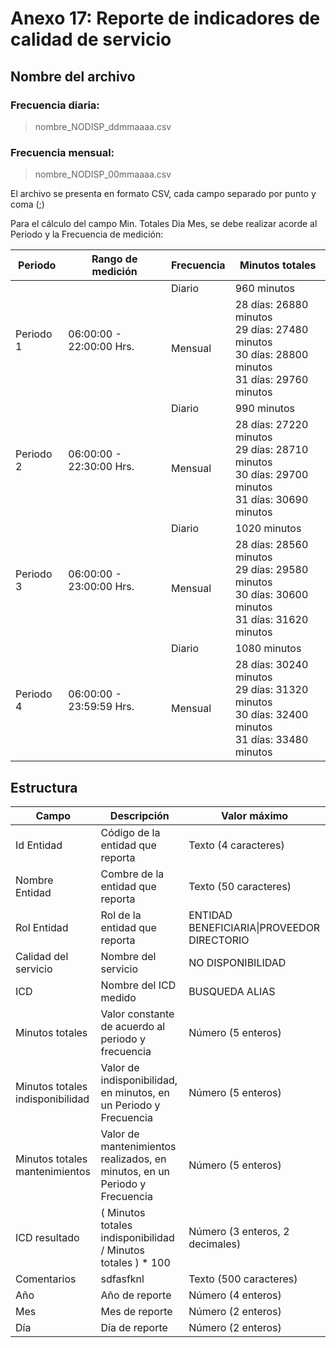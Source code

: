 # Anexo 17: Reporte de indicadores de calidad de servicio

## Nombre del archivo

### Frecuencia diaria:

> nombre_NODISP_ddmmaaaa.csv

### Frecuencia mensual:

> nombre_NODISP_00mmaaaa.csv

El archivo se presenta en formato CSV, cada campo separado por punto y coma (;)

Para el cálculo del campo Min. Totales Dia Mes, se debe realizar acorde al Periodo y la Frecuencia de medición:

<table>
    <thead>
        <tr>
            <th>Periodo</th>
            <th>Rango de medición</th>
            <th>Frecuencia</th>
            <th>Minutos totales</th>
        </tr>
    </thead>
    <tbody>
        <tr>
            <td rowspan=2>Periodo 1</td>
            <td rowspan=2>06:00:00 - 22:00:00 Hrs.</td>
            <td>Diario</td>
            <td>960 minutos</td>
        </tr>
        <tr>
            <td>Mensual</td>
            <td>
                28 días: 26880 minutos<br>
                29 días: 27480 minutos<br>
                30 días: 28800 minutos<br>
                31 días: 29760 minutos<br>
            </td>
        </tr>
        <tr>
            <td rowspan=2>Periodo 2</td>
            <td rowspan=2>06:00:00 - 22:30:00 Hrs.</td>
            <td>Diario</td>
            <td>990 minutos</td>
        </tr>
        <tr>
            <td>Mensual</td>
            <td>
                28 días: 27220 minutos<br>
                29 días: 28710 minutos<br>
                30 días: 29700 minutos<br>
                31 días: 30690 minutos<br>
            </td>
        </tr>
        <tr>
            <td rowspan=2>Periodo 3</td>
            <td rowspan=2>06:00:00 - 23:00:00 Hrs.</td>
            <td>Diario</td>
            <td>1020 minutos</td>
        </tr>
        <tr>
            <td>Mensual</td>
            <td>
                28 días: 28560 minutos<br>
                29 días: 29580 minutos<br>
                30 días: 30600 minutos<br>
                31 días: 31620 minutos<br>
            </td>
        </tr>
        <tr>
            <td rowspan=2>Periodo 4</td>
            <td rowspan=2>06:00:00 - 23:59:59 Hrs.</td>
            <td>Diario</td>
            <td>1080 minutos</td>
        </tr>
        <tr>
            <td>Mensual</td>
            <td>
                28 días: 30240 minutos<br>
                29 días: 31320 minutos<br>
                30 días: 32400 minutos<br>
                31 días: 33480 minutos<br>
            </td>
        </tr>
    </tbody>
</table>

## Estructura

|Campo|Descripción|Valor máximo|
|-----|-----------|-----|
|Id Entidad|Código de la entidad que reporta|Texto (4 caracteres)|
|Nombre Entidad|Combre de la entidad que reporta|Texto (50 caracteres)|
|Rol Entidad|Rol de la entidad que reporta|ENTIDAD BENEFICIARIA&#124;PROVEEDOR DIRECTORIO|
|Calidad del servicio|Nombre del servicio|NO DISPONIBILIDAD|
|ICD|Nombre del ICD medido|BUSQUEDA ALIAS|
|Minutos totales|Valor constante de acuerdo al periodo y frecuencia|Número (5 enteros)|
|Minutos totales indisponibilidad|Valor de indisponibilidad, en minutos, en un Periodo y Frecuencia|Número (5 enteros)|
|Minutos totales mantenimientos|Valor de mantenimientos realizados, en minutos, en un Periodo y Frecuencia|Número (5 enteros)|
|ICD resultado|( Minutos totales indisponibilidad / Minutos totales ) * 100|Número (3 enteros, 2 decimales)|
|Comentarios|sdfasfknl|Texto (500 caracteres)|
|Año|Año de reporte|Número (4 enteros)|
|Mes|Mes de reporte|Número (2 enteros)|
|Día|Día de reporte|Número (2 enteros)|
